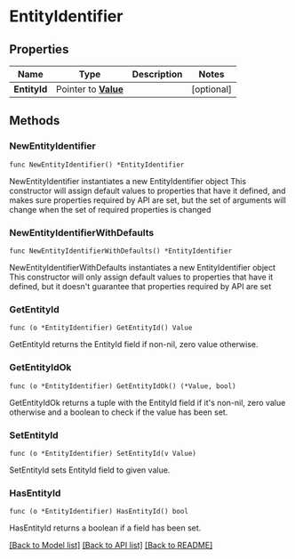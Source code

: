 # EntityIdentifier

## Properties

Name | Type | Description | Notes
------------ | ------------- | ------------- | -------------
**EntityId** | Pointer to [**Value**](Value.md) |  | [optional] 

## Methods

### NewEntityIdentifier

`func NewEntityIdentifier() *EntityIdentifier`

NewEntityIdentifier instantiates a new EntityIdentifier object
This constructor will assign default values to properties that have it defined,
and makes sure properties required by API are set, but the set of arguments
will change when the set of required properties is changed

### NewEntityIdentifierWithDefaults

`func NewEntityIdentifierWithDefaults() *EntityIdentifier`

NewEntityIdentifierWithDefaults instantiates a new EntityIdentifier object
This constructor will only assign default values to properties that have it defined,
but it doesn't guarantee that properties required by API are set

### GetEntityId

`func (o *EntityIdentifier) GetEntityId() Value`

GetEntityId returns the EntityId field if non-nil, zero value otherwise.

### GetEntityIdOk

`func (o *EntityIdentifier) GetEntityIdOk() (*Value, bool)`

GetEntityIdOk returns a tuple with the EntityId field if it's non-nil, zero value otherwise
and a boolean to check if the value has been set.

### SetEntityId

`func (o *EntityIdentifier) SetEntityId(v Value)`

SetEntityId sets EntityId field to given value.

### HasEntityId

`func (o *EntityIdentifier) HasEntityId() bool`

HasEntityId returns a boolean if a field has been set.


[[Back to Model list]](../README.md#documentation-for-models) [[Back to API list]](../README.md#documentation-for-api-endpoints) [[Back to README]](../README.md)


